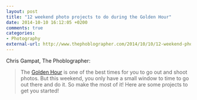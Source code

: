 ```yaml
---
layout: post
title: "12 weekend photo projects to do during the Golden Hour"
date: 2014-10-10 16:12:05 +0200
comments: true
categories: 
- Photography
external-url: http://www.thephoblographer.com/2014/10/10/12-weekend-photo-projects-golden-hour/
---
```


Chris Gampat, The Phoblographer:

> The [Golden Hour](http://www.thephoblographer.com/2014/04/05/five-things-know-shooting-golden-hour/) is one of the best times for you to go out and shoot photos. But this weekend, you only have a small window to time to go out there and do it. So make the most of it! Here are some projects to get you started!